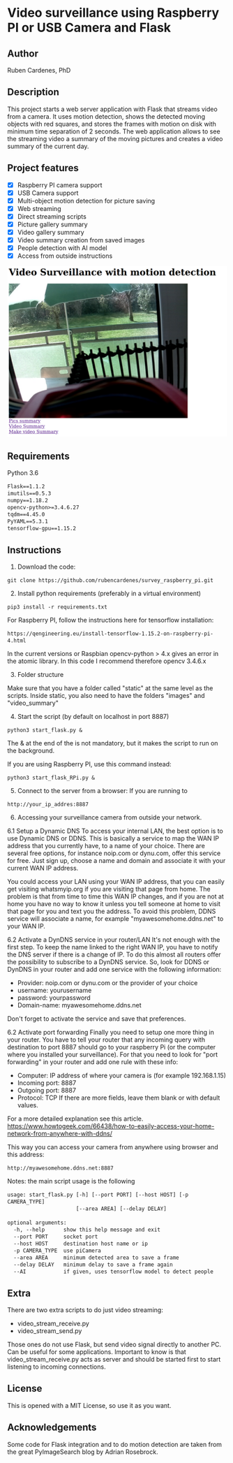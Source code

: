 # Video surveillance using Raspberry PI or USB Camera and Flask

## Author 
Ruben Cardenes, PhD

## Description

This project starts a web server application with Flask that streams video from a camera. 
 It uses motion detection, shows the detected moving objects with red squares, and stores the frames with motion on disk with minimum time separation of 2 seconds. 
The web application allows to see the streaming video a summary of the moving pictures and creates a video summary of the current day.
 
 ## Project features 

- [x] Raspberry PI camera support
- [x] USB Camera support 
- [x] Multi-object motion detection for picture saving 
- [x] Web streaming 
- [x] Direct streaming scripts  
- [x] Picture gallery summary
- [x] Video gallery summary 
- [x] Video summary creation from saved images 
- [x] People detection with AI model
- [x] Access from outside instructions  

![image](example.png)

## Requirements

Python 3.6 

```
Flask==1.1.2
imutils==0.5.3
numpy==1.18.2
opencv-python>=3.4.6.27
tqdm==4.45.0
PyYAML==5.3.1
tensorflow-gpu==1.15.2
```

## Instructions 

1. Download the code:
```
git clone https://github.com/rubencardenes/survey_raspberry_pi.git
```

2. Install python requirements (preferably in a virtual environment) 
```
pip3 install -r requirements.txt 
```

For Raspberry PI, follow the instructions here for tensorflow installation:
```
https://qengineering.eu/install-tensorflow-1.15.2-on-raspberry-pi-4.html
```
In the current versions or Raspbian opencv-python > 4.x gives an error in the atomic library. 
In this code I recommend therefore opencv 3.4.6.x

3. Folder structure 

Make sure that you have a folder called "static" at the same level as the scripts. 
Inside static, you also need to have the folders "images" and "video_summary"
 
4. Start the script (by default on localhost in port 8887)
```
python3 start_flask.py &
```
The & at the end of the is not mandatory, but it makes the script to run on the background. 

If you are using Raspberry PI, use this command instead:
```
python3 start_flask_RPi.py &
```

5. Connect to the server from a browser:
If you are running to 
```
http://your_ip_addres:8887
```

6. Accessing your surveillance camera from outside your network. 

6.1 Setup a Dynamic DNS 
To access your internal LAN, the best option is to use Dynamic DNS or DDNS. This is basically a service to map the WAN IP address that you currently have, to a name of your choice.
There are several free options, for instance noip.com or dynu.com, offer this service for free. Just sign up, choose a name and domain and associate it with your current WAN IP address.  

You could access your LAN using your WAN IP address, that you can easily get visiting whatsmyip.org if you are visiting that page from home.
The problem is that from time to time this WAN IP changes, and if you are not at home you have no way to know it unless you tell someone at home to visit that page for you and text you the address.
To avoid this problem, DDNS service will associate a name, for example "myawesomehome.ddns.net" to your WAN IP. 

6.2 Activate a DynDNS service in your router/LAN
It's not enough with the first step. To keep the name linked to the right WAN IP, you have to notify the DNS server if there is a change of IP. 
To do this almost all routers offer the possibility to subscribe to a DynDNS service. 
So, look for DDNS or DynDNS in your router and add one service with the following information:
- Provider: noip.com or dynu.com or the provider of your choice 
- username: yourusername 
- password: yourpassword 
- Domain-name: myawesomehome.ddns.net 

Don't forget to activate the service and save that preferences. 

6.2 Activate port forwarding 
Finally you need to setup one more thing in your router. You have to tell your router that any incoming query 
with destination to port 8887 should go to your raspberry Pi (or the computer where you installed your 
surveillance). For that you need to look for "port forwarding" in your router and add one rule
with these info:
- Computer: IP address of where your camera is (for example 192.168.1.15)
- Incoming port: 8887
- Outgoing port: 8887
- Protocol: TCP 
If there are more fields, leave them blank or with default values. 

For a more detailed explanation see this article. 
https://www.howtogeek.com/66438/how-to-easily-access-your-home-network-from-anywhere-with-ddns/

This way you can access your camera from anywhere using browser and this address: 
```
http://myawesomehome.ddns.net:8887
```


Notes: the main script usage is the following  

```
usage: start_flask.py [-h] [--port PORT] [--host HOST] [-p CAMERA_TYPE]
                      [--area AREA] [--delay DELAY]

optional arguments:
  -h, --help      show this help message and exit
  --port PORT     socket port
  --host HOST     destination host name or ip
  -p CAMERA_TYPE  use piCamera
  --area AREA     minimum detected area to save a frame
  --delay DELAY   minimum delay to save a frame again
  --AI            if given, uses tensorflow model to detect people
```
## Extra

There are two extra scripts to do just video streaming:

- video_stream_receive.py
- video_stream_send.py  

Those ones do not use Flask, but send video signal directly to another PC. Can be useful for some applications. 
Important to know is that video_stream_receive.py acts as server and should be started first to start listening to incoming connections. 

## License 
This is opened with a MIT License, so use it as you want.    

## Acknowledgements

Some code for Flask integration and to do motion detection are taken from the great PyImageSearch blog by Adrian Rosebrock. 


